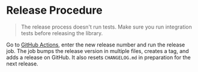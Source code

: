 # Release Procedure

> The release process doesn't run tests. Make sure you run integration tests before releasing the library.

Go to [GitHub Actions](https://github.com/Teradata/nodejs-driver/actions/workflows/cd-release.yml), enter the new release number and run the release job. The job bumps the release version in multiple files, creates a tag, and adds a release on GitHub. It also resets `CHANGELOG.md` in preparation for the next release.
